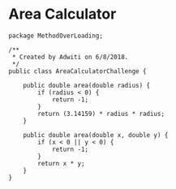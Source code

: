 # Area Calculator

    package MethodOverLoading;
    
    /**
     * Created by Adwiti on 6/8/2018.
     */
    public class AreaCalculatorChallenge {
    
        public double area(double radius) {
            if (radius < 0) {
                return -1;
            }
            return (3.14159) * radius * radius;
        }
    
        public double area(double x, double y) {
            if (x < 0 || y < 0) {
                return -1;
            }
            return x * y;
        }
    }
